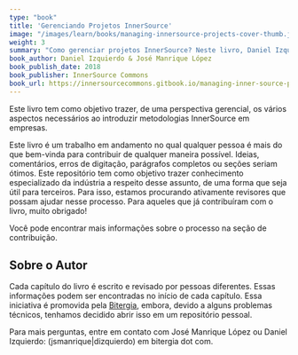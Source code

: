 ```yaml
---
type: "book"
title: 'Gerenciando Projetos InnerSource'
image: "/images/learn/books/managing-innersource-projects-cover-thumb.jpg"
weight: 3
summary: "Como gerenciar projetos InnerSource? Neste livro, Daniel Izquierdo e José Manrique López explicam a infraestrutura básica, bem como as métricas que são úteis ao introduzir metodologias InnerSource em uma empresa."
book_author: Daniel Izquierdo & José Manrique López
book_publish_date: 2018
book_publisher: InnerSource Commons
book_url: https://innersourcecommons.gitbook.io/managing-inner-source-projects/
---
```


Este livro tem como objetivo trazer, de uma perspectiva gerencial, os vários aspectos necessários ao introduzir metodologias InnerSource em empresas.

Este livro é um trabalho em andamento no qual qualquer pessoa é mais do que bem-vinda para contribuir de qualquer maneira possível. Ideias, comentários, erros de digitação, parágrafos completos ou seções seriam ótimos. Este repositório tem como objetivo trazer conhecimento especializado da indústria a respeito desse assunto, de uma forma que seja útil para terceiros. Para isso, estamos procurando ativamente revisores que possam ajudar nesse processo. Para aqueles que já contribuíram com o livro, muito obrigado!

Você pode encontrar mais informações sobre o processo na seção de contribuição.

## Sobre o Autor

Cada capítulo do livro é escrito e revisado por pessoas diferentes. Essas informações podem ser encontradas no início de cada capítulo. Essa iniciativa é promovida pela [Bitergia](https://bitergia.com/), embora, devido a alguns problemas técnicos, tenhamos decidido abrir isso em um repositório pessoal.

Para mais perguntas, entre em contato com José Manrique López ou Daniel Izquierdo:
(jsmanrique|dizquierdo) em bitergia dot com.
